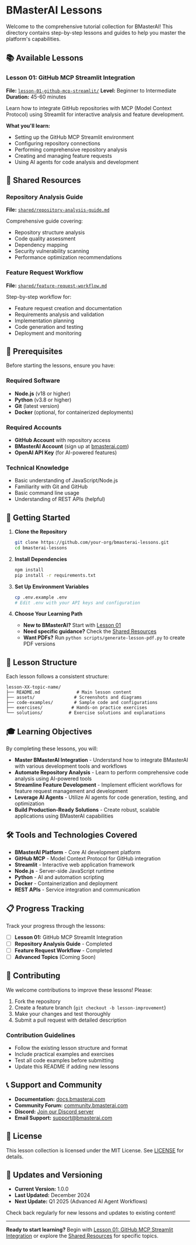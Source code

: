 # BMasterAI Lessons

Welcome to the comprehensive tutorial collection for BMasterAI! This directory contains step-by-step lessons and guides to help you master the platform's capabilities.

## 📚 Available Lessons

### Lesson 01: GitHub MCP Streamlit Integration
**File:** [`lesson-01-github-mcp-streamlit/`](./lesson-01-github-mcp-streamlit/)
**Level:** Beginner to Intermediate
**Duration:** 45-60 minutes

Learn how to integrate GitHub repositories with MCP (Model Context Protocol) using Streamlit for interactive analysis and feature development.

**What you'll learn:**
- Setting up the GitHub MCP Streamlit environment
- Configuring repository connections
- Performing comprehensive repository analysis
- Creating and managing feature requests
- Using AI agents for code analysis and development

## 🔧 Shared Resources

### Repository Analysis Guide
**File:** [`shared/repository-analysis-guide.md`](./shared/repository-analysis-guide.md)

Comprehensive guide covering:
- Repository structure analysis
- Code quality assessment
- Dependency mapping
- Security vulnerability scanning
- Performance optimization recommendations

### Feature Request Workflow
**File:** [`shared/feature-request-workflow.md`](./shared/feature-request-workflow.md)

Step-by-step workflow for:
- Feature request creation and documentation
- Requirements analysis and validation
- Implementation planning
- Code generation and testing
- Deployment and monitoring

## 🎯 Prerequisites

Before starting the lessons, ensure you have:

### Required Software
- **Node.js** (v18 or higher)
- **Python** (v3.8 or higher)
- **Git** (latest version)
- **Docker** (optional, for containerized deployments)

### Required Accounts
- **GitHub Account** with repository access
- **BMasterAI Account** (sign up at [bmasterai.com](https://bmasterai.com))
- **OpenAI API Key** (for AI-powered features)

### Technical Knowledge
- Basic understanding of JavaScript/Node.js
- Familiarity with Git and GitHub
- Basic command line usage
- Understanding of REST APIs (helpful)

## 🚀 Getting Started

1. **Clone the Repository**
   ```bash
   git clone https://github.com/your-org/bmasterai-lessons.git
   cd bmasterai-lessons
   ```

2. **Install Dependencies**
   ```bash
   npm install
   pip install -r requirements.txt
   ```

3. **Set Up Environment Variables**
   ```bash
   cp .env.example .env
   # Edit .env with your API keys and configuration
   ```

4. **Choose Your Learning Path**
   - **New to BMasterAI?** Start with [Lesson 01](./lesson-01-github-mcp-streamlit/)
   - **Need specific guidance?** Check the [Shared Resources](#-shared-resources)
   - **Want PDFs?** Run `python scripts/generate-lesson-pdf.py` to create PDF versions

## 📖 Lesson Structure

Each lesson follows a consistent structure:

```
lesson-XX-topic-name/
├── README.md              # Main lesson content
├── assets/               # Screenshots and diagrams
├── code-examples/        # Sample code and configurations
├── exercises/           # Hands-on practice exercises
└── solutions/          # Exercise solutions and explanations
```

## 🎓 Learning Objectives

By completing these lessons, you will:

- **Master BMasterAI Integration** - Understand how to integrate BMasterAI with various development tools and workflows
- **Automate Repository Analysis** - Learn to perform comprehensive code analysis using AI-powered tools
- **Streamline Feature Development** - Implement efficient workflows for feature request management and development
- **Leverage AI Agents** - Utilize AI agents for code generation, testing, and optimization
- **Build Production-Ready Solutions** - Create robust, scalable applications using BMasterAI capabilities

## 🛠️ Tools and Technologies Covered

- **BMasterAI Platform** - Core AI development platform
- **GitHub MCP** - Model Context Protocol for GitHub integration
- **Streamlit** - Interactive web application framework
- **Node.js** - Server-side JavaScript runtime
- **Python** - AI and automation scripting
- **Docker** - Containerization and deployment
- **REST APIs** - Service integration and communication

## 📋 Progress Tracking

Track your progress through the lessons:

- [ ] **Lesson 01:** GitHub MCP Streamlit Integration
- [ ] **Repository Analysis Guide** - Completed
- [ ] **Feature Request Workflow** - Completed
- [ ] **Advanced Topics** (Coming Soon)

## 🤝 Contributing

We welcome contributions to improve these lessons! Please:

1. Fork the repository
2. Create a feature branch (`git checkout -b lesson-improvement`)
3. Make your changes and test thoroughly
4. Submit a pull request with detailed description

### Contribution Guidelines
- Follow the existing lesson structure and format
- Include practical examples and exercises
- Test all code examples before submitting
- Update this README if adding new lessons

## 📞 Support and Community

- **Documentation:** [docs.bmasterai.com](https://docs.bmasterai.com)
- **Community Forum:** [community.bmasterai.com](https://community.bmasterai.com)
- **Discord:** [Join our Discord server](https://discord.gg/bmasterai)
- **Email Support:** support@bmasterai.com

## 📄 License

This lesson collection is licensed under the MIT License. See [LICENSE](../LICENSE) for details.

## 🔄 Updates and Versioning

- **Current Version:** 1.0.0
- **Last Updated:** December 2024
- **Next Update:** Q1 2025 (Advanced AI Agent Workflows)

Check back regularly for new lessons and updates to existing content!

---

**Ready to start learning?** Begin with [Lesson 01: GitHub MCP Streamlit Integration](./lesson-01-github-mcp-streamlit/) or explore the [Shared Resources](#-shared-resources) for specific topics.